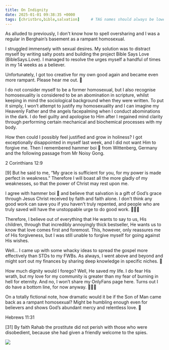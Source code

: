 ```yaml
---
title: On Indignity
date: 2025-01-01 09:38:35 +0000
tags: [christbro,bible,salvation]     # TAG names should always be lowercase
---
```


As alluded to previously, I don't know how to spell oversharing and I was a regular in Berghain’s basement as a rampant homosexual.

I struggled immensely with sexual desires. My solution was to distract myself by writing salty posts and building the project Bible Says Love (BibleSays.Love). I managed to resolve the urges myself a handful of times in my 14 weeks as a believer.

Unfortunately, I got too creative for my own good again and became even more rampant. Please hear me out. 🙏

I do not consider myself to be a former homosexual, but I also recognise homosexuality is considered to be an abomination in scripture, whilst keeping in mind the sociological background when they were written. To put it simply, I won’t attempt to justify my homosexuality and I can imagine my Heavenly Father and the angels facepalming when I conduct abominations in the dark. I do feel guilty and apologise to Him after I regained mind clarity through performing certain mechanical and biochemical processes with my body.

How then could I possibly feel justified and grow in holiness? I got exceptionally disappointed in myself last week, and I did not want Him to forgive me. Then I remembered hammer boi 🔨 from Wittenberg, Germany and the following passage from Mr Noisy Gong.

2 Corinthians 12:9

[9] But he said to me, “My grace is sufficient for you, for my power is made perfect in weakness.” Therefore I will boast all the more gladly of my weaknesses, so that the power of Christ may rest upon me.

I agree with hammer boi 🔨 and believe that salvation is a gift of God’s grace through Jesus Christ received by faith and faith alone. I don't think any good work can save you if you haven't truly repented, and people who are truly saved will have the unstoppable urge to do good work. 🙈🫣🤡

Therefore, I believe out of everything that He wants to say to us, His children, through that incredibly annoyingly thick bestseller, He wants us to know that love comes first and foremost. This, however, only reassures me of His forgiveness, but I was still unable to forgive myself for going against His wishes.

Well… I came up with some whacky ideas to spread the gospel more effectively than STDs to my FWBs. As always, I went above and beyond and might sort out my finances by sharing deep knowledge in specific niches. 🙈

How much dignity would I forego? Well, He saved my life. I do fear His wrath, but my love for my community is greater than my fear of burning in hell for eternity. And no, I won’t share my OnlyFans page here. Turns out I do have a bottom line, for now anyway. 🤔🫣🥹

On a totally fictional note, how dramatic would it be if the Son of Man came back as a rampant homosexual? Might be humbling enough even for believers and shows God’s abundant mercy and relentless love. 🤔

Hebrews 11:31

[31] By faith Rahab the prostitute did not perish with those who were disobedient, because she had given a friendly welcome to the spies.

![](/BQQOJq6vJbtIhygf.jpeg)
